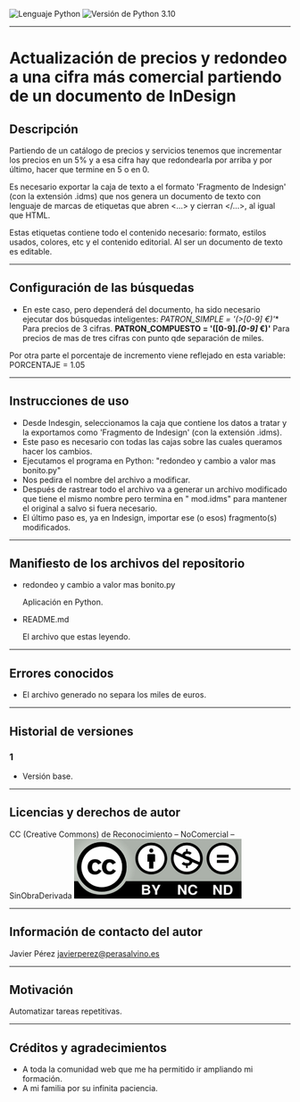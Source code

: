 ![Lenguaje Python](https://img.shields.io/badge/Lenguaje-Python-green)
![Versión de Python 3.10](https://img.shields.io/badge/Versión%20de%20Python-3.10-green)


---

# Actualización de precios y redondeo a una cifra más comercial partiendo de un documento de InDesign
## Descripción
Partiendo de un catálogo de precios y servicios tenemos que incrementar los precios en un 5% y a esa cifra hay que redondearla por arriba y por último, hacer que termine en 5 o en 0.

Es necesario exportar la caja de texto a el formato 'Fragmento de Indesign' (con la extensión .idms) que nos genera un documento de texto con lenguaje de marcas de etiquetas que abren <…> y cierran </…>, al igual que HTML.

Estas etiquetas contiene todo el contenido necesario: formato, estilos usados, colores, etc y el contenido editorial.
Al ser un documento de texto es editable.


---
## Configuración de las búsquedas
- En este caso, pero dependerá del documento, ha sido necesario ejecutar dos búsquedas inteligentes:
**PATRON_SIMPLE = '(>[0-9]* €)'**
Para precios de 3 cifras.
**PATRON_COMPUESTO = '([0-9]*\.[0-9]* €)'**
Para precios de mas de tres cifras con punto qde separación de miles.

Por otra parte el porcentaje de incremento viene reflejado en esta variable:
PORCENTAJE = 1.05


---
## Instrucciones de uso
- Desde Indesgin, seleccionamos la caja que contiene los datos a tratar y la exportamos como 'Fragmento de Indesign' (con la extensión .idms).
- Este paso es necesario con todas las cajas sobre las cuales queramos hacer los cambios.
- Ejecutamos el programa en Python: "redondeo y cambio a valor mas bonito.py"
- Nos pedira el nombre del archivo a modificar.
- Después de rastrear todo el archivo va a generar un archivo modificado que tiene el mismo nombre pero termina en " mod.idms" para mantener el original a salvo si fuera necesario.
- El último paso es, ya en Indesign, importar ese (o esos) fragmento(s) modificados.


---
## Manifiesto de los archivos del repositorio
- redondeo y cambio a valor mas bonito.py

  Aplicación en Python.


- README.md

  El archivo que estas leyendo.


---
## Errores conocidos
- El archivo generado no separa los miles de euros.


---
## Historial de versiones

### 1
- Versión base.


---
## Licencias y derechos de autor
CC (Creative Commons) de Reconocimiento – NoComercial – SinObraDerivada
![CC (Creative Commons) de Reconocimiento – NoComercial – SinObraDerivada](https://raw.githubusercontent.com/JavierPerezManzanaro/Maquetacion-de-masivos-responsive-html-con-noticias/main/Reconocimiento-no-comercial-sin-obra-derivada.png)


---
## Información de contacto del autor
Javier Pérez
javierperez@perasalvino.es


---
## Motivación
Automatizar tareas repetitivas.


---
## Créditos y agradecimientos
- A toda la comunidad web que me ha permitido ir ampliando mi formación.
- A mi familia por su infinita paciencia.
